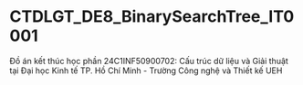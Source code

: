 # CTDLGT_DE8_BinarySearchTree_IT0001
Đồ án kết thúc học phần 24C1INF50900702: Cấu trúc dữ liệu và Giải thuật tại Đại học Kinh tế TP. Hồ Chí Minh - Trường Công nghệ và Thiết kế UEH
